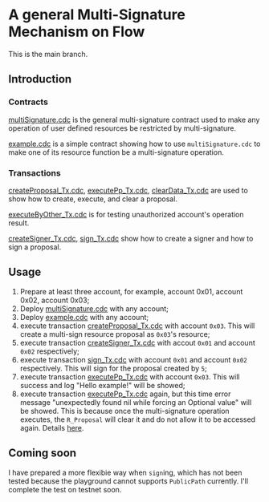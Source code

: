 # A general Multi-Signature Mechanism on Flow

This is the main branch.

## Introduction
### Contracts
[multiSignature.cdc](https://github.com/xiyu1984/CadenceCook/blob/main/project/multi-signature/multiSignature.cdc) is the general multi-signature contract used to make any operation of user defined resources be restricted by multi-signature. 

[example.cdc](https://github.com/xiyu1984/CadenceCook/blob/main/project/multi-signature/example.cdc) is a simple contract showing how to use `multiSignature.cdc` to make one of its resource function be a multi-signature operation. 


### Transactions
[createProposal_Tx.cdc](https://github.com/xiyu1984/CadenceCook/blob/main/project/multi-signature/transaction/createProposal_Tx.cdc), [executePp_Tx.cdc](https://github.com/xiyu1984/CadenceCook/blob/main/project/multi-signature/transaction/executePp_Tx.cdc), [clearData_Tx.cdc](https://github.com/xiyu1984/CadenceCook/blob/main/project/multi-signature/transaction/clearData_Tx.cdc) are used to show how to create, execute, and clear a proposal.

[executeByOther_Tx.cdc](https://github.com/xiyu1984/CadenceCook/blob/main/project/multi-signature/transaction/executeByOther_Tx.cdc) is for testing unauthorized account's operation result.

[createSigner_Tx.cdc](https://github.com/xiyu1984/CadenceCook/blob/main/project/multi-signature/transaction/createSigner_Tx.cdc), [sign_Tx.cdc](https://github.com/xiyu1984/CadenceCook/blob/main/project/multi-signature/transaction/sign_Tx.cdc) show how to create a signer and how to sign a proposal.


## Usage
1. Prepare at least three account, for example, account 0x01, account 0x02, account 0x03;
2. Deploy [multiSignature.cdc](https://github.com/xiyu1984/CadenceCook/blob/main/project/multi-signature/multiSignature.cdc) with any account;
3. Deploy [example.cdc](https://github.com/xiyu1984/CadenceCook/blob/main/project/multi-signature/example.cdc) with any account;
4. execute transaction [createProposal_Tx.cdc](https://github.com/xiyu1984/CadenceCook/blob/main/project/multi-signature/transaction/createProposal_Tx.cdc) with account `0x03`. This will create a multi-sign resource proposal as `0x03`'s resource;
5. execute transaction [createSigner_Tx.cdc](https://github.com/xiyu1984/CadenceCook/blob/main/project/multi-signature/transaction/createSigner_Tx.cdc) with accout `0x01` and account `0x02` respectively;
6. execute transaction [sign_Tx.cdc](https://github.com/xiyu1984/CadenceCook/blob/main/project/multi-signature/transaction/sign_Tx.cdc) with account `0x01` and account `0x02` respectively. This will sign for the proposal created by `5`;
7. execute transaction [executePp_Tx.cdc](https://github.com/xiyu1984/CadenceCook/blob/main/project/multi-signature/transaction/executePp_Tx.cdc) with account `0x03`. This will success and log "Hello example!" will be showed;
8. execute transaction [executePp_Tx.cdc](https://github.com/xiyu1984/CadenceCook/blob/main/project/multi-signature/transaction/executePp_Tx.cdc) again, but this time error message "unexpectedly found nil while forcing an Optional value" will be showed. This is because once the multi-signature operation executes, the `R_Proposal` will clear it and do not allow it to be accessed again. Details [here](https://github.com/xiyu1984/CadenceCook/blob/9da201e023bd6bafc09bcb1f93ec85591048d1e0/project/multi-signature/multiSignature.cdc#L100).


## Coming soon
I have prepared a more flexibie way when `sign`ing, which has not been tested because the playground cannot supports `PublicPath` currently.
I'll complete the test on testnet soon.
